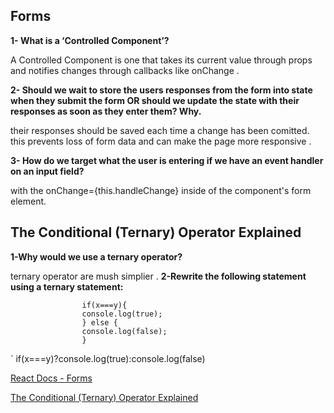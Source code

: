 ## **Forms**

**1- What is a ‘Controlled Component’?**

A Controlled Component is one that takes its current value through props and notifies changes through callbacks like onChange .

**2- Should we wait to store the users responses from the form into state when they submit the form OR should we update the state with their responses as soon as they enter them? Why.**

their responses should be saved each time a change has been comitted.
this prevents loss of form data and can make the page more responsive .

**3- How do we target what the user is entering if we have an event handler on an input field?**

with the onChange={this.handleChange} inside of the component's form element.

## **The Conditional (Ternary) Operator Explained**

**1-Why would we use a ternary operator?**

ternary operator are mush simplier . 
**2-Rewrite the following statement using a ternary statement:**

                    if(x===y){
                    console.log(true);
                    } else {
                    console.log(false);
                    }

` if(x===y)?console.log(true):console.log(false)


[React Docs - Forms](https://reactjs.org/docs/forms.html)

[The Conditional (Ternary) Operator Explained](https://codeburst.io/javascript-the-conditional-ternary-operator-explained-cac7218beeff)



